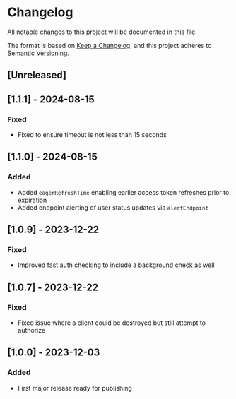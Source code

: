 # Changelog

All notable changes to this project will be documented in this file.

The format is based on [Keep a Changelog](https://keepachangelog.com/en/1.0.0/),
and this project adheres to [Semantic Versioning](https://semver.org/spec/v2.0.0.html).

## [Unreleased]

## [1.1.1] - 2024-08-15

### Fixed

- Fixed to ensure timeout is not less than 15 seconds

## [1.1.0] - 2024-08-15

### Added

- Added `eagerRefreshTime` enabling earlier access token refreshes prior to expiration
- Added endpoint alerting of user status updates via `alertEndpoint`

## [1.0.9] - 2023-12-22

### Fixed

- Improved fast auth checking to include a background check as well

## [1.0.7] - 2023-12-22

### Fixed

- Fixed issue where a client could be destroyed but still attempt to authorize

## [1.0.0] - 2023-12-03

### Added

- First major release ready for publishing
